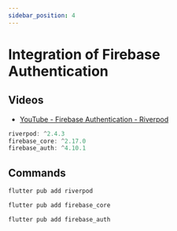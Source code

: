 ```yaml
---
sidebar_position: 4
---
```


# Integration of Firebase Authentication

## Videos

- [YouTube - Firebase Authentication - Riverpod](https://www.youtube.com/watch?v=wpW7mM3AEXI)

```js title="Used packages"
riverpod: ^2.4.3
firebase_core: ^2.17.0
firebase_auth: ^4.10.1
```

## Commands

```bash
flutter pub add riverpod
```

```bash
flutter pub add firebase_core
```

```bash
flutter pub add firebase_auth
```
